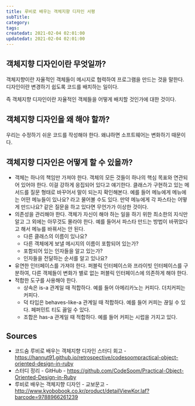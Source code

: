 ```yaml
---
title: 루비로 배우는 객체지향 디자인 서평
subTitle:
category: 
tags: 
createdat: 2021-02-04 02:01:00
updatedat: 2021-02-04 02:01:00
---
```


## 객체지향 디자인이란 무엇일까?

객체지향이란 자율적인 객체들이 메시지로 협력하여 프로그램을 만드는 것을 말한다.  
디자인이란 변경하기 쉽도록 코드를 배치하는 일이다.  

즉 객체지향 디자인이란 자율적인 객체들을 어떻게 배치할 것인가에 대한 것이다.

## 객체지향 디자인을 왜 해야 할까?

우리는 수정하기 쉬운 코드를 작성해야 한다. 왜냐하면 소프트웨어는 변화하기 때문이다.

## 객체지향 디자인은 어떻게 할 수 있을까?

* 객체는 하나의 책임만 가져야 한다. 객체의 모든 것들이 하나의 핵심 목표와 연관되어 있어야 한다. 이걸 강하게 응집되어 있다고 얘기한다. 클래스가 구현하고 있는 메서드를 질문 형태로 바꾸어서 말이 되는지 확인해본다. 예를 들어 메뉴에게 메뉴에는 어떤 메뉴들이 있나요? 라고 물어볼 수도 있다. 만약 메뉴에게 각 파스타는 어떻게 만드나요? 같은 질문을 하고 있다면 무언가가 이상한 것이다.
* 의존성을 관리해야 한다. 객체가 자신이 해야 하는 일을 하기 위한 최소한의 지식만 알고 그 외에는 아무것도 몰라야 한다. 예를 들어서 파스타 만드는 방법이 바뀌었다고 해서 메뉴를 바꿔서는 안 된다.
  * 다른 클래스의 이름이 있나요?
  * 다른 객체에게 보낼 메시지의 이름이 포함되어 있는가?
  * 포함되어 있는 인자들을 알고 있는가?
  * 인자들을 전달하는 순서를 알고 있나요?
* 유연한 인터페이스를 가져야 한다. 퍼블릭 인터페이스와 프라이빗 인터페이스를 구분하여, 다른 객체들이 변화가 별로 없는 퍼블릭 인터페이스에 의존하게 해야 한다.
* 적합한 도구를 사용해야 한다.
  * 상속은 is-a 관계일 때 적합하다. 예를 들어 아메리카노는 커피다. 더치커피는 커피다.
  * 덕 타입은 behaves-like-a 관계일 때 적합하다. 예를 들어 커피는 끊일 수 있다. 페퍼민트 티도 끓일 수 있다.
  * 조합은 has-a 관계일 때 적합하다. 예를 들어 커피는 시럽을 가지고 있다.

## Sources

* 코드숨 루비로 배우는 객체지향 디자인 스터디 회고 - <https://hannut91.github.io/retrospective/codesoompractical-object-oriented-design-in-ruby>
* 스터디 정리 - GitHub - <https://github.com/CodeSoom/Practical-Object-Oriented-Design-in-Ruby>
* 루비로 배우는 객체지향 디자인 - 교보문고 - <http://www.kyobobook.co.kr/product/detailViewKor.laf?barcode=9788966261239>
